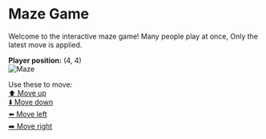 # Maze Game  
Welcome to the interactive maze game! Many people play at once, Only the latest move is applied.

**Player position:** (4, 4)  
![Maze](https://recognize-instructor-criteria-other.trycloudflare.com/images/pos_4_4.png?t=1760516695933)

Use these to move:  
[⬆️ Move up](https://recognize-instructor-criteria-other.trycloudflare.com/move/4_4_w)  
[⬇️ Move down](https://recognize-instructor-criteria-other.trycloudflare.com/move/4_4_s)  
[⬅️ Move left](https://recognize-instructor-criteria-other.trycloudflare.com/move/4_4_a)  
[➡️ Move right](https://recognize-instructor-criteria-other.trycloudflare.com/move/4_4_d)
